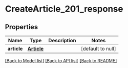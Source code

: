 # CreateArticle_201_response
## Properties

| Name | Type | Description | Notes |
|------------ | ------------- | ------------- | -------------|
| **article** | [**Article**](Article.md) |  | [default to null] |

[[Back to Model list]](../README.md#documentation-for-models) [[Back to API list]](../README.md#documentation-for-api-endpoints) [[Back to README]](../README.md)


